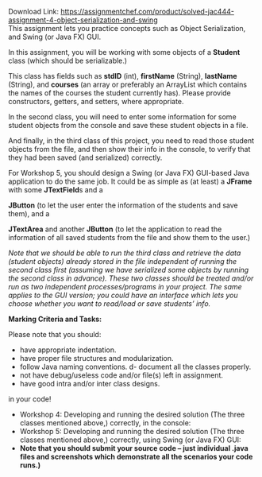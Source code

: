 Download Link: https://assignmentchef.com/product/solved-jac444-assignment-4-object-serialization-and-swing
<br>
This assignment lets you practice concepts such as Object Serialization, and Swing (or Java FX) GUI.

In this assignment, you will be working with some objects of a <strong>Student</strong> class (which should be serializable.)

This class has fields such as <strong>stdID</strong> (int), <strong>firstName</strong> (String), <strong>lastName</strong> (String), and <strong>courses</strong> (an array or preferably an ArrayList which contains the names of the courses the student currently has). Please provide constructors, getters, and setters, where appropriate.

In the second class, you will need to enter some information for some student objects from the console and save these student objects in a file.

And finally, in the third class of this project, you need to read those student objects from the file, and then show their info in the console, to verify that they had been saved (and serialized) correctly.

For Workshop 5, you should design a Swing (or Java FX) GUI-based Java application to do the same job. It could be as simple as (at least) a <strong>JFrame</strong> with some <strong>JTextField</strong>s and a

<strong>JButton</strong> (to let the user enter the information of the students and save them), and a

<strong>JTextArea</strong> and another <strong>JButton</strong> (to let the application to read the information of all saved students from the file and show them to the user.)

<em>Note that we should be able to run the third class and retrieve the data (student objects) already stored in the file independent of running the second class first (assuming we have serialized some objects by running the second class in advance). These two classes should be treated and/or run as two independent processes/programs in your project. The same applies to the GUI version; you could have an interface which lets you choose whether you want to read/load or save students’ info. </em>

<strong>Marking Criteria and Tasks: </strong>

Please note that you should:

<ul>

 <li>have appropriate indentation.</li>

 <li>have proper file structures and modularization.</li>

 <li>follow Java naming conventions. d- document all the classes properly.</li>

 <li>not have debug/useless code and/or file(s) left in assignment.</li>

 <li>have good intra and/or inter class designs.</li>

</ul>

in your code!

<ul>

 <li>Workshop 4: Developing and running the desired solution (The three classes mentioned above,) correctly, in the console:</li>

 <li>Workshop 5: Developing and running the desired solution (The three classes mentioned above,) correctly, using Swing (or Java FX) GUI:</li>

 <li><strong>Note that you should submit your source code – just individual .java files and screenshots which demonstrate all the scenarios your code runs.)</strong></li>

</ul>
